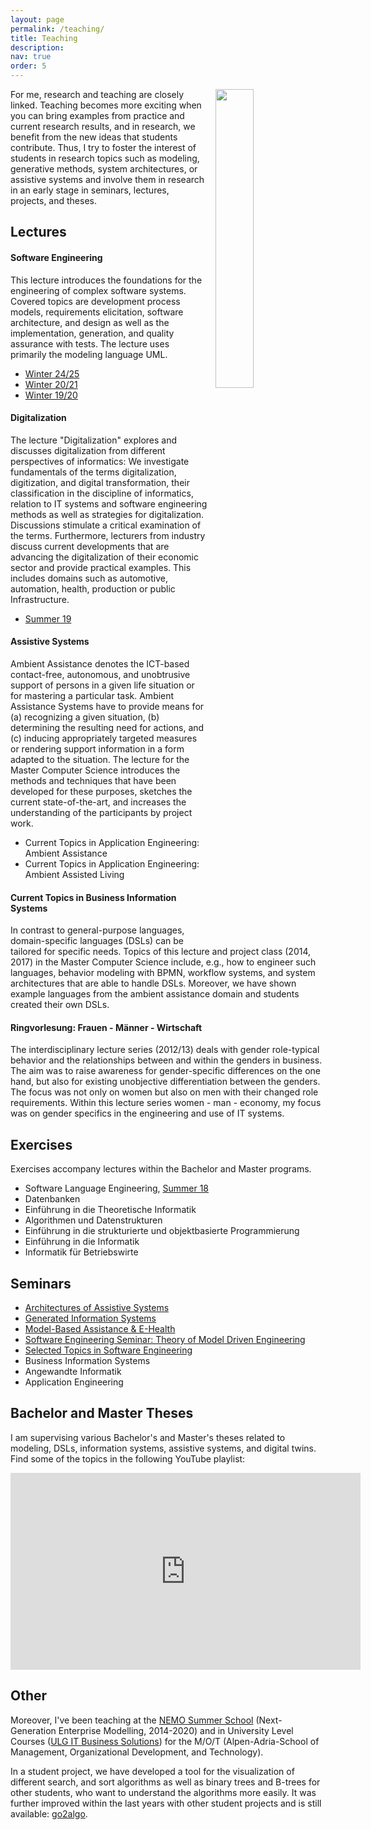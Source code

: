 ```yaml
---
layout: page
permalink: /teaching/
title: Teaching
description: 
nav: true
order: 5
---
```


<img style = "padding-left: 10px;" src="{{ '/assets/img/teaching.jpg' | relative_url }}" width = "35%" alt="" title="Students" align="right">


For me, research and teaching are closely linked. 
Teaching becomes more exciting when you can bring examples from practice and current research results, 
and in research, we benefit from the new ideas that students contribute. Thus, I try to foster the interest of students
in research topics such as modeling, generative methods, system architectures, or assistive systems
and involve them in research in an early stage in seminars, lectures, projects, and theses.

## Lectures

#### Software Engineering 
This lecture introduces the foundations for the engineering of complex software systems. 
Covered topics are development process models, requirements elicitation, software architecture, and design as 
well as the implementation, generation, and quality assurance with tests. 
The lecture uses primarily the modeling language UML.

- [Winter 24/25](https://www.se-rwth.de/teaching/ws2425/swt/)
- [Winter 20/21](https://www.se-rwth.de/teaching/ws2021/swt/)
- [Winter 19/20](https://www.se-rwth.de/teaching/ws1920/swt/)

#### Digitalization
The lecture "Digitalization" explores and discusses digitalization from different perspectives of informatics: 
We investigate fundamentals of the terms digitalization, digitization, and digital transformation, 
their classification in the discipline of informatics, relation to IT systems and software engineering methods as 
well as strategies for digitalization. Discussions stimulate a critical examination of the terms. 
Furthermore, lecturers from industry discuss current developments that are advancing the digitalization 
of their economic sector and provide practical examples. This includes domains such as automotive, automation, health, 
production or public Infrastructure. 

- [Summer 19](http://www.se-rwth.de/teaching/ss19/digitalisation/)

#### Assistive Systems
Ambient Assistance denotes the ICT-based contact-free, autonomous, and unobtrusive support of persons in a given life 
situation or for mastering a particular task. Ambient Assistance Systems have to provide means for (a) recognizing a 
given situation, (b) determining the resulting need for actions, and (c) inducing appropriately targeted measures or 
rendering support information in a form adapted to the situation.
The lecture for the Master Computer Science introduces the methods and techniques that have been developed 
for these purposes, sketches the current state-of-the-art, and increases the understanding of the participants by project work.

- Current Topics in Application Engineering: Ambient Assistance
- Current Topics in Application Engineering: Ambient Assisted Living

#### Current Topics in Business Information Systems
In contrast to general-purpose languages, domain-specific languages (DSLs) can be tailored for specific needs. 
Topics of this lecture and project class (2014, 2017) in the Master Computer Science include, 
e.g., how to engineer such languages, 
behavior modeling with BPMN, workflow systems, and system architectures that are able to handle DSLs. 
Moreover, we have shown example languages from the ambient assistance domain and students created their own DSLs.

#### Ringvorlesung: Frauen - Männer - Wirtschaft
The interdisciplinary lecture series (2012/13) deals with gender role-typical behavior and the relationships between and within 
the genders in business. The aim was to raise awareness for gender-specific differences on the one hand, but also for 
existing unobjective differentiation between the genders. 
The focus was not only on women but also on men with their changed role requirements. 
Within this lecture series women - man - economy, my focus was on gender specifics in the engineering 
and use of IT systems. 

## Exercises 
Exercises accompany lectures within the Bachelor and Master programs.

- Software Language Engineering, [Summer 18](https://www.se-rwth.de/teaching/ss18/sle/)
- Datenbanken
- Einführung in die Theoretische Informatik 
- Algorithmen und Datenstrukturen 
- Einführung in die strukturierte und objektbasierte Programmierung
- Einführung in die Informatik 
- Informatik für Betriebswirte


## Seminars 
- [Architectures of Assistive Systems](https://www.se-rwth.de/teaching/ss20/seminar/architecture/)
- [Generated Information Systems](https://www.se-rwth.de/teaching/ws1920/seminar/GIS/)
- [Model-Based Assistance & E-Health](http://www.se-rwth.de/teaching/ss19/seminar/MBAss-EH/)
- [Software Engineering Seminar: Theory of Model Driven Engineering](http://www.se-rwth.de/teaching/ws1819/seminar/semdiff/)
- [Selected Topics in Software Engineering](http://www.se-rwth.de/teaching/ss18/seminar/)
- Business Information Systems
- Angewandte Informatik
- Application Engineering

## Bachelor and Master Theses
I am supervising various Bachelor's and Master's theses related to modeling, DSLs, information systems, 
assistive systems, and digital twins. Find some of the topics in the following YouTube playlist:

<iframe width="560" height="315" src="https://www.youtube.com/embed/videoseries?list=PL0SyFKJu5CwtWKkzrQ4YYZybU5tz-sL8D" title="YouTube video player" frameborder="0" allow="accelerometer; autoplay; clipboard-write; encrypted-media; gyroscope; picture-in-picture" allowfullscreen></iframe>

## Other

Moreover, I've been teaching at the [NEMO Summer School](http://nemo.omilab.org/) 
(Next-Generation Enterprise Modelling, 2014-2020) and in 
University Level Courses 
([ULG IT Business Solutions](https://www.aau.at/universitaetslehrgaenge/it-business-solutions/)) 
for the M/O/T (Alpen-Adria-School of Management, Organizational Development, and Technology).

In a student project, we have developed a tool for the visualization of different search, and sort algorithms as well as binary trees and
B-trees for other students, who want to understand the algorithms more easily. It was
further improved within the last years with other student projects and is still available:
[go2algo](https://www.syssec.at/de/lehre/go2algo).
